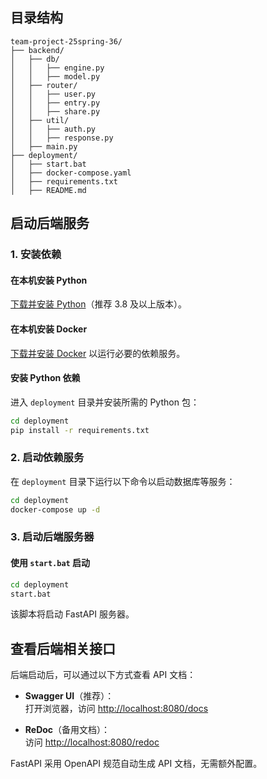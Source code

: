 ## 目录结构

```
team-project-25spring-36/
├── backend/
│   ├── db/
│   │   ├── engine.py
│   │   ├── model.py
│   ├── router/
│   │   ├── user.py
│   │   ├── entry.py
│   │   ├── share.py
│   ├── util/
│   │   ├── auth.py
│   │   ├── response.py
│   ├── main.py
├── deployment/
│   ├── start.bat
│   ├── docker-compose.yaml
│   ├── requirements.txt
│   ├── README.md
```

## 启动后端服务

### 1. 安装依赖

#### 在本机安装 Python
[下载并安装 Python](https://www.python.org/downloads/)（推荐 3.8 及以上版本）。

#### 在本机安装 Docker
[下载并安装 Docker](https://www.docker.com/) 以运行必要的依赖服务。

#### 安装 Python 依赖
进入 `deployment` 目录并安装所需的 Python 包：

```sh
cd deployment
pip install -r requirements.txt
```

### 2. 启动依赖服务

在 `deployment` 目录下运行以下命令以启动数据库等服务：

```sh
cd deployment
docker-compose up -d
```

### 3. 启动后端服务器

#### 使用 `start.bat` 启动

```sh
cd deployment
start.bat
```

该脚本将启动 FastAPI 服务器。


## 查看后端相关接口

后端启动后，可以通过以下方式查看 API 文档：

- **Swagger UI**（推荐）：  
  打开浏览器，访问 [http://localhost:8080/docs](http://localhost:8080/docs)
  
- **ReDoc**（备用文档）：  
  访问 [http://localhost:8080/redoc](http://localhost:8080/redoc)

FastAPI 采用 OpenAPI 规范自动生成 API 文档，无需额外配置。
